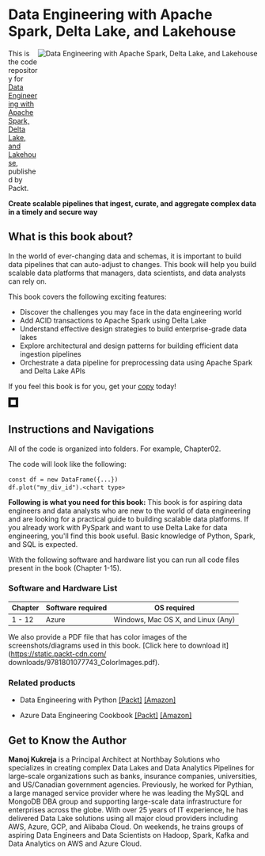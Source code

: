 # Data Engineering with Apache Spark, Delta Lake, and Lakehouse

<a href="https://www.packtpub.com/product/data-engineering-with-apache-spark-delta-lake-and-lakehouse/9781801077743"><img src="Cover Image URL of the Book" alt="Data Engineering with Apache Spark, Delta Lake, and Lakehouse" height="256px" align="right"></a>

This is the code repository for [Data Engineering with Apache Spark, Delta Lake, and Lakehouse](https://www.packtpub.com/product/data-engineering-with-apache-spark-delta-lake-and-lakehouse/9781801077743), published by Packt.

**Create scalable pipelines that ingest, curate, and aggregate complex data in a timely and secure way**

## What is this book about?
In the world of ever-changing data and schemas, it is important to build data pipelines that can auto-adjust to changes. This book will help you build scalable data platforms that managers, data scientists, and data analysts can rely on.

This book covers the following exciting features: 
* Discover the challenges you may face in the data engineering world
* Add ACID transactions to Apache Spark using Delta Lake
* Understand effective design strategies to build enterprise-grade data lakes
* Explore architectural and design patterns for building efficient data ingestion pipelines
* Orchestrate a data pipeline for preprocessing data using Apache Spark and Delta Lake APIs

If you feel this book is for you, get your [copy](https://www.amazon.com/dp/1801074321) today!

<a href="https://www.packtpub.com/?utm_source=github&utm_medium=banner&utm_campaign=GitHubBanner"><img src="https://raw.githubusercontent.com/PacktPublishing/GitHub/master/GitHub.png" 
alt="https://www.packtpub.com/" border="5" /></a>


## Instructions and Navigations
All of the code is organized into folders. For example, Chapter02.

The code will look like the following:
```
const df = new DataFrame({...})
df.plot("my_div_id").<chart type>
```

**Following is what you need for this book:**
This book is for aspiring data engineers and data analysts who are new to the world of data engineering and are looking for a practical guide to building scalable data platforms. If you already work with PySpark and want to use Delta Lake for data engineering, you'll find this book useful. Basic knowledge of Python, Spark, and SQL is expected.

With the following software and hardware list you can run all code files present in the book (Chapter 1-15).

### Software and Hardware List

| Chapter  | Software required                   | OS required                        |
| -------- | ------------------------------------| -----------------------------------|
| 1 - 12         | Azure                     | Windows, Mac OS X, and Linux (Any) |

We also provide a PDF file that has color images of the screenshots/diagrams used in this book. [Click here to download it](https://static.packt-cdn.com/
downloads/9781801077743_ColorImages.pdf).


### Related products <Other books you may enjoy>
* Data Engineering with Python [[Packt]](https://www.packtpub.com/product/data-engineering-with-python/9781839214189) [[Amazon]](https://www.amazon.com/dp/183921418X)

* Azure Data Engineering Cookbook [[Packt]](https://www.packtpub.com/product/azure-data-engineering-cookbook/9781800206557) [[Amazon]](https://www.amazon.com/dp/1800206550)

## Get to Know the Author
**Manoj Kukreja**
is a Principal Architect at Northbay Solutions who specializes in creating complex Data Lakes and Data Analytics Pipelines for large-scale organizations such as banks, insurance companies, universities, and US/Canadian government agencies. Previously, he worked for Pythian, a large managed service provider where he was leading the MySQL and MongoDB DBA group and supporting large-scale data infrastructure for enterprises across the globe. With over 25 years of IT experience, he has delivered Data Lake solutions using all major cloud providers including AWS, Azure, GCP, and Alibaba Cloud. On weekends, he trains groups of aspiring Data Engineers and Data Scientists on Hadoop, Spark, Kafka and Data Analytics on AWS and Azure Cloud.


